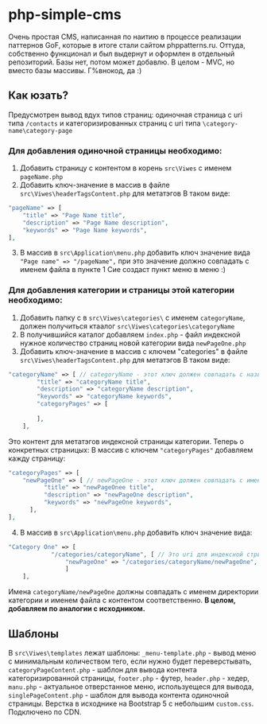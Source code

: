 # php-simple-cms
Очень простая CMS, написанная по наитию в процессе реализации паттернов GoF, которые в итоге стали сайтом phppatterns.ru. Оттуда, собственно функционал и был выдернут и оформлен в отдельный репозиторий. Базы нет, потом может добавлю. В целом - MVC, но вместо базы массивы. Г%внокод, да :)

## Как юзать?

Предусмотрен вывод вдух типов страниц: одиночная страница с uri типа ```/contacts``` и категоризированных страниц с uri типа ```\category-name\category-page```
### Для добавления одиночной страницы необходимо:
1. Добавить страницу с контентом в корень ```src\Viwes``` с именем ```pageName.php```
2. Добавить ключ-значение в массив в файле ```src\Viwes\headerTagsContent.php``` для метатэгов
В таком виде:
```php 
"pageName" => [
    "title" => "Page Name title",
    "description" => "Page Name description",
    "keywords" => "Page Name keywords",
],
```
3. В массив в ```src\Application\menu.php``` добавить ключ значение вида
``` "Page name" => "/pageName", ``` при это значение должно совпадать с именем файла в пункте 1
Сие создаст пункт меню в меню :)
### Для добавления категории и страницы этой категории необходимо:
1. Добавить папку с в ```src\Viwes\categories\``` с именем ```categoryName```, должен получиться ктаалог ```src\Viwes\categories\categoryName```
2. В получившийся каталог добавляем ```index.php``` - файл индексной нужное количество страниц новой категории вида ```newPageOne.php``` 
3. Добавить ключ-значение в массив с ключем "categories" в файле ```src\Viwes\headerTagsContent.php``` для метатэгов
В таком виде:
```php 
"categoryName" => [ // categoryName - этот ключ должен совпадать с названием директории для новой категории в src\Viwes\categories\
        "title" => "categoryName title",
        "description" => "categoryName description",
        "keywords" => "categoryName keywords",
        "categoryPages" => [
        
        ],
    ],
```
Это контент для метатэгов индексной страницы категории.
Теперь о конкретных страницых:
В массив с ключем ```"categoryPages"``` добавляем кажду страницу:
```php
"categoryPages" => [
    "newPageOne" => [ // newPageOne - этот ключ должен совпадать с именем файла
          "title" => "newPageOnee title",
          "description" => "newPageOne description",
          "keywords" => "newPageOne keywords",
      ],
],
```
4. В массив в ```src\Application\menu.php``` добавить ключ значение вида:
```php
"Category One" => [
            "/categories/categoryName", [ // Это uri для индексной стриницы, обязательно должен совпадать с именем директории категории
                "newPageOne" => "/categories/categoryName/newPageOne", // uri конкретной страницы категории
                ]
    ],
```
Имена ```categoryName/newPageOne``` должны совпадать с именем директории категории и именем файла с контентом соответственно.
**В целом, добавляем по аналогии с исходником.**

## Шаблоны
В ```src\Viwes\templates``` лежат шаблоны: 
```_menu-template.php``` - вывод меню с минимальным количеством тего, если нужно будет переверстывать,
```categoryPageContent.php``` - шаблон для вывода контента категоризированной страницы,
```footer.php``` - футер,
```header.php``` - хедер,
```manu.php``` - актуальное отверстанное меню, используещеся для вывода,
```singlePageContent.php``` - шаблон для вывода контента одиночной страницы.
Верстка в исходнике на Bootstrap 5 с небольшим ```custom.css```. Подключено по CDN.
